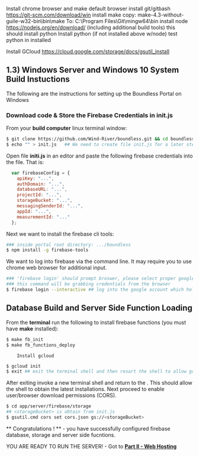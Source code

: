 Install chrome browser and make default browser
install git/gitbash
   https://git-scm.com/download/win
install make
    copy: 
      make-4.3-without-guile-w32-bin\bin\make
    To:
      C:\Program Files\Git\mingw64\bin
install node
   https://nodejs.org/en/download/
     (including additional build tools)
     this should install python
Install python (if not installed above w/node)
    test python in installed 

Install GCloud 
  https://cloud.google.com/storage/docs/gsutil_install

## 1.3) Windows Server and Windows 10 System Build Instuctions
The following are the instructions for setting up the Boundless Portal on Windows

### Download code & Store the Firebase Credentials in init.js
From your **build computer** linux terminal window:
```bash
$ git clone https://github.com/Wind-River/boundless.git && cd boundless
$ echo "" > init.js   ## We need to create file init.js for a later step.
```
Open file **initi.js** in an editor and paste the following firebase credentials into the file. That is:
```js
  var firebaseConfig = {
    apiKey: "...",
    authDomain: "...",
    databaseURL: "...",
    projectId: "...",
    storageBucket: "...",
    messagingSenderId: "...",
    appId: "...",
    measurementId: "..."
  };
```
Next we want to install the firebase cli tools:

```bash
### inside portal root directory: .../boundless
$ npm install -g firebase-tools
```
We want to log into firebase via the command line. It may require you to use chrome web browser for additional input. 
```bash
### 'firebase login' should prompt broswer, please select proper google account since
### this command will be grabbing credentials from the browser
$ firebase login --interactive ## log into the google account which holds the firebase project
```

## Database Build and Server Side Function Loading
From the **terminal** run the following to install firebase functions (you must have **make** installed):
```bash
$ make fb_init
$ make fb_functions_deploy
```
        Install gcloud
```bash
$ gcloud init
$ exit ## exit the terminal shell and then resart the shell to allow gcloud init
```
After exiting invoke a new terminal shell and return to the <top directory>. This should allow the shell to obtain the latest installations. Next proceed to enable user/browser download permissions (CORS).

```bash
$ cd app/server/firebase/storage
## <storageBucket> is obtain from init.js
$ gsutil.cmd cors set cors.json gs://<storageBucket>
```

** Congratulations ! ** - you have successfully configured firebase database, storage and server side fucntions. 

YOU ARE READY TO RUN THE SERVER! - Got to [**Part II - Web Hosting**](https://github.com/Wind-River/boundless/blob/master/docs/Installation/Install-main.md#part-ii-running-hosting-the-web-portal)
